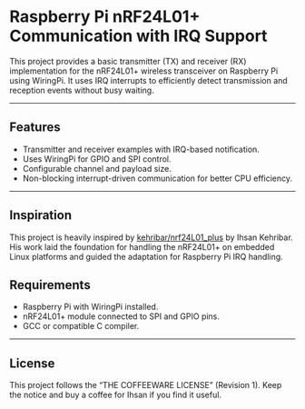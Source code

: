 # Raspberry Pi nRF24L01+ Communication with IRQ Support

This project provides a basic transmitter (TX) and receiver (RX) implementation for the nRF24L01+ wireless transceiver on Raspberry Pi using WiringPi. It uses IRQ interrupts to efficiently detect transmission and reception events without busy waiting.

---

## Features

- Transmitter and receiver examples with IRQ-based notification.
- Uses WiringPi for GPIO and SPI control.
- Configurable channel and payload size.
- Non-blocking interrupt-driven communication for better CPU efficiency.

---

## Inspiration

This project is heavily inspired by [kehribar/nrf24L01_plus](https://github.com/kehribar/nrf24L01_plus?tab=readme-ov-file) by Ihsan Kehribar. His work laid the foundation for handling the nRF24L01+ on embedded Linux platforms and guided the adaptation for Raspberry Pi IRQ handling.


## Requirements

- Raspberry Pi with WiringPi installed.
- nRF24L01+ module connected to SPI and GPIO pins.
- GCC or compatible C compiler.

---

## License

This project follows the “THE COFFEEWARE LICENSE” (Revision 1). Keep the notice and buy a coffee for Ihsan if you find it useful.
